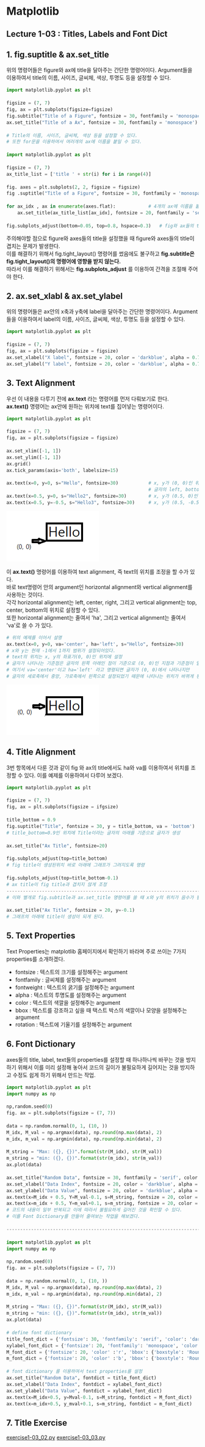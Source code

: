 # Matplotlib

## Lecture 1-03 : Titles, Labels and Font Dict

## 1. fig.suptitle & ax.set_title
위의 명령어들은 figure와 ax에 title을 달아주는 간단한 명령어이다. Argument들을 이용하여서 title의 이름, 사이즈, 글씨체, 색상, 투명도 등을 설정할 수 있다.    
```py
import matplotlib.pyplot as plt

figsize = (7, 7)
fig, ax = plt.subplots(figsize=figsize)
fig.subtitle("Title of a Figure", fontsize = 30, fontfamily = 'monospace')
ax.set_title("Title of a Ax", fontsize = 30, fontfamily = 'monospace')

# Title의 이름, 사이즈, 글씨체, 색상 등을 설정할 수 있다.
# 또한 for문을 이용하여서 여러개의 ax에 이름을 붙일 수 있다.

import matplotlib.pyplot as plt

figsize = (7, 7)
ax_title_list = ['title ' + str(i) for i in range(4)]

fig. axes = plt.subplots(2, 2, figsize = figsize)
fig .suptitle("Title of a Figure", fontsize = 30, fontfamily = 'monospace')

for ax_idx , ax in enumerate(axes.flat):            # 4개의 ax에 이름을 붙이는 반복문
    ax.set_title(ax_title_list[ax_idx], fontsize = 20, fontfamily = 'serif')

fig.subplots_adjust(bottom=0.05, top=0.8, hspace=0.3)   # fig와 ax들의 title이 겹치는 것을 방지하기 위함.
```
주의해야할 점으로 figure와 axes들의 title을 설정했을 때 figure와 axes들의 title이 겹치는 문제가 발생한다.   
이를 해결하기 위해서 fig.tight_layout() 명령어를 썼음에도 불구하고 **fig.subtitle은 fig.tight_layout()의 명령어에 영향을 받지 않는다.**   
따라서 이를 해결하기 위해서는 **fig.subplots_adjust** 를 이용하여 간격을 조절해 주어야 한다.

## 2. ax.set_xlabl & ax.set_ylabel
위의 명령어들은 ax안의 x축과 y축에 label을 달아주는 간단한 명령어이다. Argument들을 이용하여서 label의 이름, 사이즈, 글씨체, 색상, 투명도 등을 설정할 수 있다.
```py
import matplotlib.pyplot as plt

figsize = (7, 7)
fig, ax = plt.subplots(figsize = figsize)
ax.set_xlabel("X label", fontsize = 20, color = 'darkblue', alpha = 0.7)    # alpha는 투명도의 argument
ax.set_ylabel("Y label", fontsize = 20, color = 'darkblue', alpha = 0.7)    # alpha값이 높을 수록 선명하다.
```

## 3. Text Alignment
우선 이 내용을 다루기 전에 **ax.text** 라는 명령어를 먼저 다뤄보기로 한다.   
**ax.text()** 명령어는 ax안에 원하는 위치에 text를 집어넣는 명령어이다.
```py
import matplotlib.pyplot as plt

figsize = (7, 7)
fig, ax = plt.subplots(figsize = figsize)

ax.set_xlim([-1, 1])
ax.set_ylim([-1, 1])
ax.grid()
ax.tick_params(axis='both', labelsize=15)

ax.text(x=0, y=0, s="Hello", fontsize=30)           # x, y가 (0, 0)인 위치에 Hello라는 글자를 삽입
                                                    # 글자의 left, bottom을 기준으로 글자가 삽입
ax.text(x=0.5, y=0, s="Hello2", fontsize=30)        # x, y가 (0.5, 0)인 위치에 Hello2라는 글자를 삽입
ax.text(x=0.5, y=-0.5, s="Hello3", fontsize=30)     # x, y가 (0.5, -0.5)인 위치에 Hello3라는 글자를 삽입
```
![1](https://github.com/Hojeong827/TIL/blob/main/Python/matplolib/image/1.png)

이 **ax.text()** 명령어를 이용하여 text alignment, 즉 text의 위치를 조정을 할 수가 있다.   
바로 text명령어 안의 argument인 horizontal alignment와 vertical alignment를 사용하는 것이다.   
각각 horizontal alignment는 left, center, right, 그리고 vertical alignment는 top, center, bottom의 위치로 설정할 수 있다.   
또한 horizontal alignment는 줄여서 'ha', 그리고 vertical alignment는 줄여서 'va'로 쓸 수 가 있다.
```py
# 위의 예제를 이어서 설명
ax.text(x=0, y=0, va='center', ha='left', s="Hello", fontsize=30)
# x와 y는 현재 -1에서 1까지 범위가 설정되어있다.
# text의 위치는 x, y의 좌표가(0, 0)인 위치에 설정
# 글자가 나타나는 기준점은 글자의 왼쪽 아래인 점이 기준으로 (0, 0)인 지점과 기준점이 일치한다.
# 여기서 va='center'이고 ha='left' 라고 명령되면 글자가 (0, 0)에서 나타나지만
# 글자의 세로축에서 중앙, 가로축에서 왼쪽으로 설정되었기 때문에 나타나는 위치가 바뀌게 된다.
```
![2](https://github.com/Hojeong827/TIL/blob/main/Python/matplolib/image/2.png)

## 4. Title Alignment
3번 항목에서 다룬 것과 같이 fig 와 ax의 title에서도 ha와 va를 이용하여서 위치를 조정할 수 있다. 이를 예제를 이용하여서 다루어 보겠다.
```py
import matplotlib.pyplot as plt

figsize = (7, 7)
fig, ax = plt.subplots(figsize = ifgsize)

title_bottom = 0.9
fig.suptitle("Title", fontsize = 30, y = title_bottom, va = 'bottom')   
# title_bottom=0.9인 위치에 Title이라는 글자의 아래를 기준으로 글자가 생성

ax.set_title("Ax Title", fontsize=20)

fig.subplots_adjust(top=title_bottom)
# fig title이 생성된위치 바로 아래에 그래프가 그려지도록 명령

fig.subplots_adjust(top=title_bottom-0.1)
# ax title이 fig title과 겹치지 않게 조정
-------------------------------------------------------------------------------------------------------------------
# 이와 별개로 fig.subtitle과 ax.set_title 명령어를 쓸 때 x와 y의 위치가 음수가 될 수 있다.

ax.set_title("Ax Title", fontsize = 20, y=-0.1)
# 그래프의 아래에 title이 생성이 되게 된다.
```

## 5. Text Properties
Text Properties는 matplotlib 홈페이지에서 확인하기 바라며 주로 쓰이는 7가지 properties를 소개하겠다.
* fontsize : 텍스트의 크기를 설정해주는 argument
* fontfamily : 글씨체를 설정해주는 argument
* fontweight : 텍스트의 굵기를 설정해주는 argument
* alpha : 텍스트의 투명도를 설정해주는 argument
* color : 텍스트의 색깔을 설정해주는 argument
* bbox : 택스트를 강조하고 싶을 때 택스트 박스의 색깔이나 모양을 설정해주는 argument
* rotation : 텍스트에 기울기를 설정해주는 argument

## 6. Font Dictionary
axes들의 title, label, text들의 properties를 설정할 때 하나하나씩 바꾸는 것을 방지하기 위해서 이를 미리 설정해 놓아서 코드의 길이가 불필요하게 길어지는 것을 방지하고 수정도 쉽게 하기 위해서 만드는 작업.
```py
import matplotlib.pyplot as plt
import numpy as np

np,random.seed(0)
fig. ax = plt.subplots(figsize = (7, 7))

data = np.random.normal(0, 1, (10, ))
M_idx, M_val = np.argmax(data), np.round(np.max(data), 2)
m_idx, m_val = np.argmin(data), np.round(np.min(data), 2)

M_string = "Max: ({}, {})".format(str(M_idx), str(M_val))
m_string = "min: ({}, {})".format(str(m_idx), str(m_val))
ax.plot(data)

ax.set_title("Random Data", fontsize = 30, fontfamily = 'serif', color = 'darkblue', alpha = 0.8)
ax.set_xlabel("Data Index", fontsize = 20, color = 'darkblue', alpha = 0.6)
ax.set_ylabel("Data Value", fontsize = 20, color = 'darkblue', alpha = 0.6)
ax.text(x=M_idx + 0.5, Y=M_val-0.1, s=M_string, fontsize = 20, color = 'r' bbox={'boxstyle': 'Round', 'color': 'r', 'alphs': 0.3})
ax.text(x=m_idx + 0.5, Y=m_val+0.1, s=m_string, fontsize = 20, color = 'b' bbox={'boxstyle': 'Round', 'color': 'b', 'alphs': 0.3})
# 코드의 내용이 일부 반복되고 이에 따라서 불필요하게 길어진 것을 확인할 수 있다.
# 이를 Font Dictionary를 만들어 줄여보는 작업을 해보겠다.

---------------------------------------------------------------------------------------------------------------------------

import matplotlib.pyplot as plt
import numpy as np

np,random.seed(0)
fig. ax = plt.subplots(figsize = (7, 7))

data = np.random.normal(0, 1, (10, ))
M_idx, M_val = np.argmax(data), np.round(np.max(data), 2)
m_idx, m_val = np.argmin(data), np.round(np.min(data), 2)

M_string = "Max: ({}, {})".format(str(M_idx), str(M_val))
m_string = "min: ({}, {})".format(str(m_idx), str(m_val))
ax.plot(data)

# define font dictionary
title_font_dict = {'fontsize': 30, 'fontfamily': 'serif', 'color': 'darkblue', 'alpha': 0.8}
xylabel_font_dict = {'fontsize': 20, 'fontfamily': 'monospace', 'color': 'darkblue', 'alpha':0.6}
M_font_dict = {'fontsize': 20, 'color' :'r', 'bbox': {'boxstyle': 'Round', 'color': 'r', 'alpha': 0.3}}
m_font_dict = {'fontsize': 20, 'color' :'b', 'bbox': {'boxstyle': 'Round', 'color': 'b', 'alpha': 0.3}}

# font dictionary 를 이용하여서 text properties를 설정
ax.set_title("Random Data", fontdict = title_font_dict)
ax.set_xlabel("Data Index", fontdict = xylabel_font_dict)
ax.set_ylabel("Data Value", fontdict = xylabel_font_dict)
ax.text(x=M_idx+0.5, y=Mval-0.1, s=M_string, fontdict = M_font_dict)
ax.text(x=m_idx+0.5, y_mval+0.1, s=m_string, fontdict = m_font_dict)
```

## 7. Title Exercise
[exercise1-03_02.py](https://github.com/Hojeong827/TIL/blob/main/Python/matplolib/code/exercise1-03_02.py)
[exercise1-03_03.py](https://github.com/Hojeong827/TIL/blob/main/Python/matplolib/code/exercise1-03_03.py)